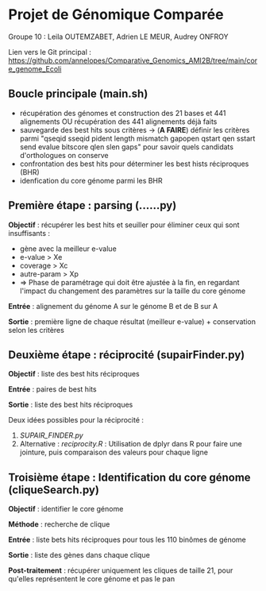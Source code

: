 # Projet de Génomique Comparée
Groupe 10 : Leila OUTEMZABET, Adrien LE MEUR, Audrey ONFROY

Lien vers le Git principal : https://github.com/annelopes/Comparative_Genomics_AMI2B/tree/main/core_genome_Ecoli

## Boucle principale (main.sh)
- récupération des génomes et construction des 21 bases et 441 alignements OU récupération des 441 alignements déjà faits
- sauvegarde des best hits sous critères
 → (**A FAIRE**) définir les critères parmi "qseqid sseqid pident length mismatch gapopen qstart qen sstart send evalue bitscore qlen slen gaps" pour savoir quels candidats d'orthologues on conserve
- confrontation des best hits pour déterminer les best hists réciproques (BHR)
- idenfication du core génome parmi les BHR

## Première étape : parsing (......py)
**Objectif** : récupérer les best hits et seuiller pour éliminer ceux qui sont insuffisants :
- gène avec la meilleur e-value
- e-value > Xe
- coverage > Xc
- autre-param > Xp
- => Phase de paramétrage qui doit être ajustée à la fin, en regardant l'impact du changement des paramètres sur la taille du core génome

**Entrée** : alignement du génome A sur le génome B et de B sur A

**Sortie** : première ligne de chaque résultat (meilleur e-value) + conservation selon les critères


## Deuxième étape : réciprocité (supairFinder.py)
**Objectif** : liste des best hits réciproques

**Entrée** : paires de best hits

**Sortie** : liste des best hits réciproques


Deux idées possibles pour la réciprocité :
1) *SUPAIR_FINDER.py*
2) Alternative : *reciprocity.R* : Utilisation de dplyr dans R pour faire une jointure, puis comparaison des valeurs pour chaque ligne

## Troisième étape : Identification du core génome (cliqueSearch.py)
**Objectif** : identifier le core génome

**Méthode** : recherche de clique

**Entrée** : liste bets hits réciproques pour tous les 110 binômes de génome

**Sortie** : liste des gènes dans chaque clique

**Post-traitement** : récupérer uniquement les cliques de taille 21, pour qu'elles représentent le core génome et pas le pan
